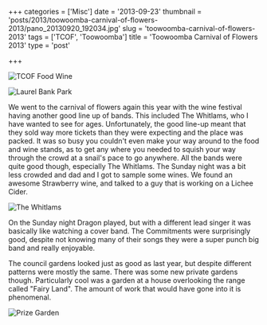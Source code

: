 +++
categories = ['Misc']
date = '2013-09-23'
thumbnail = 'posts/2013/toowoomba-carnival-of-flowers-2013/pano_20130920_192034.jpg'
slug = 'toowoomba-carnival-of-flowers-2013'
tags = ['TCOF', 'Toowoomba']
title = 'Toowoomba Carnival of Flowers 2013'
type = 'post'

+++

![TCOF Food Wine](pano_20130920_192034.jpg)

![Laurel Bank Park](pano_20130919_162653.jpg "Laurel Bank Park")

We went to the carnival of flowers again this year with the wine festival having another good line up of bands. This included The Whitlams, who I have wanted to see for ages. Unfortunately, the good line-up meant that they sold way more tickets than they were expecting and the place was packed. It was so busy you couldn't even make your way around to the food and wine stands, as to get any where you needed to squish your way through the crowd at a snail's pace to go anywhere. All the bands were quite good though, especially The Whitlams. The Sunday night was a bit less crowded and dad and I got to sample some wines. We found an awesome Strawberry wine, and talked to a guy that is working on a Lichee Cider.

![The Whitlams](pano_20130921_193705.jpg "The Whitlams")

On the Sunday night Dragon played, but with a different lead singer it was basically like watching a cover band. The Commitments were surprisingly good, despite not knowing many of their songs they were a super punch big band and really enjoyable.

The council gardens looked just as good as last year, but despite different patterns were mostly the same. There was some new private gardens though. Particularly cool was a garden at a house overlooking the range called "Fairy Land". The amount of work that would have gone into it is phenomenal.

![Prize Garden](pano_20130923_110609.jpg "Fairy Land Prize Garden")